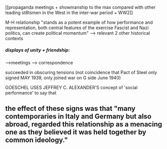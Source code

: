 [[propaganda meetings + showmanship to the max compared with other leading st8tsmen in the West in the inter-war period + WW2]]

M-H relationship "stands as a potent example of how performance and representation, both central features of the exercise Fascist and Nazi politics, can create political momentum" --> relevant 2 other historical contexts

##### displays of unity + friendship:
-->meetings
--> correspondence

succeeded in obscuring tensions (not coincidence that Pact of Steel only signed MAY 1939, only joined war on G side June 1940)


GOESCHEL USES JEFFREY C. ALEXANDER'S concept of 'social performance' to say that
## the effect of these signs was that "many contemporaries in Italy and Germany but also abroad, regarded this relationship as a menacing one as they believed it was held together by common ideology."